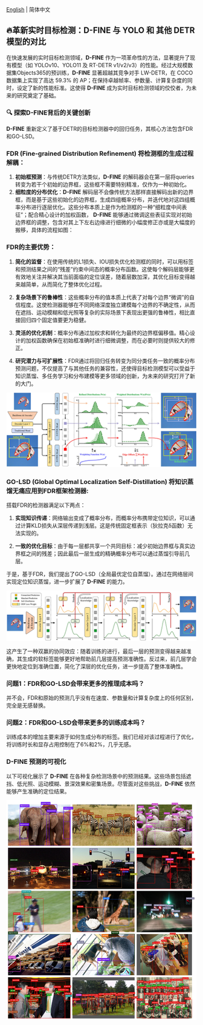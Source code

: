 [English](blog.md) | 简体中文

## 🔥革新实时目标检测：D-FINE 与 YOLO 和 其他 DETR 模型的对比

在快速发展的实时目标检测领域，**D-FINE** 作为一项革命性的方法，显著提升了现有模型（如 YOLOv10、YOLO11 及 RT-DETR v1/v2/v3）的性能。经过大规模数据集Objects365的预训练，**D-FINE** 显著超越其竞争对手 LW-DETR，在 COCO 数据集上实现了高达 59.3% 的 AP；在保持卓越帧率、参数量、计算复杂度的同时，设定了新的性能标准。这使得 **D-FINE** 成为实时目标检测领域的佼佼者，为未来的研究奠定了基础。

### 🔍 探索D-FINE背后的关键创新

**D-FINE** 重新定义了基于DETR的目标检测器中的回归任务，其核心方法包含FDR和GO-LSD。

### FDR (Fine-grained Distribution Refinement) 将检测框的生成过程解耦：


1. **初始框预测**：与传统DETR方法类似，**D-FINE** 的解码器会在第一层将queries转变为若干个初始的边界框，这些框不需要特别精准，仅作为一种初始化。
2. **细粒度的分布优化**：**D-FINE** 解码层不会像传统方法那样直接解码出新的边界框，而是基于这些初始化的边界框，生成四组概率分布，并迭代地对这四组概率分布进行逐层优化。这些分布本质上是作为检测框的一种“细粒度中间表征”；配合精心设计的加权函数， **D-FINE** 能够通过微调这些表征实现对初始边界框的调整，包含对其上下左右边缘进行细微的小幅度修正亦或是大幅度的搬移，具体的流程如图：

### FDR的主要优势：
1. **简化的监督**：在使用传统的L1损失、IOU损失优化检测框的同时，可以用标签和预测结果之间的“残差”约束中间态的概率分布函数。这使每个解码层能够更有效地关注并解决其当前面临的定位误差，随着层数加深，其优化目标变得越来越简单，从而简化了整体优化过程。

2. **复杂场景下的鲁棒性**：这些概率分布的值本质上代表了对每个边界“微调”的自信程度。这使检测器能够在不同网络深度独立建模每个边界的不确定性，从而在遮挡、运动模糊和低光照等复杂的实际场景下表现出更强的鲁棒性，相比直接回归四个固定值要更为稳健。

4. **灵活的优化机制**：概率分布通过加权求和转化为最终的边界框偏移值。精心设计的加权函数确保在初始框准确时进行细微调整，而在必要时则提供较大的修正。

6. **研究潜力与可扩展性**：FDR通过将回归任务转变为同分类任务一致的概率分布预测问题，不仅提高了与其他任务的兼容性，还使得目标检测模型可以受益于知识蒸馏、多任务学习和分布建模等更多领域的创新，为未来的研究打开了新的大门。



<p align="center">
    <img src="https://raw.githubusercontent.com/Peterande/storage/master/figs/fdr-1.jpg" alt="精细分布优化过程" width="666">
</p>

### GO-LSD (Global Optimal Localization Self-Distillation) 将知识蒸馏无痛应用到FDR框架检测器:

搭载FDR的检测器满足以下两点：

1. **实现知识传递**：网络输出变成了概率分布，而概率分布携带定位知识，可以通过计算KLD损失从深层传递到浅层。这是传统固定框表示（狄拉克δ函数）无法实现的。
   
3. **一致的优化目标**：由于每一层都共享一个共同目标：减少初始边界框与真实边界框之间的残差；因此最后一层生成的精确概率分布可以通过蒸馏引导前几层。

于是，基于FDR，我们提出了GO-LSD（全局最优定位自蒸馏）。通过在网络层间实现定位知识蒸馏，进一步扩展了 **D-FINE** 的能力。

<p align="center">
    <img src="https://raw.githubusercontent.com/Peterande/storage/master/figs/go_lsd-1.jpg" alt="GO-LSD过程" width="666">
</p>

这产生了一种双赢的协同效应：随着训练的进行，最后一层的预测变得越来越准确，其生成的软标签能够更好地帮助前几层提高预测准确性。反过来，前几层学会更快地定位到准确位置，简化了深层的优化任务，进一步提高了整体准确性。

### 问题1：FDR和GO-LSD会带来更多的推理成本吗？
并不会，FDR和原始的预测几乎没有在速度、参数量和计算复杂度上的任何区别，完全是无感替换。

### 问题2：FDR和GO-LSD会带来更多的训练成本吗？
训练成本的增加主要来源于如何生成分布的标签。我们已经对该过程进行了优化，将训练时长和显存占用控制在了6%和2%，几乎无感。

### D-FINE 预测的可视化

以下可视化展示了 **D-FINE** 在各种复杂检测场景中的预测结果。这些场景包括遮挡、低光照、运动模糊、景深效果和密集场景。尽管面对这些挑战，**D-FINE** 依然能够产生准确的定位结果。


<p align="center">
    <img src="https://raw.githubusercontent.com/Peterande/storage/master/figs/hard_case-1.jpg" alt="D-FINE在复杂场景中的预测" width="666">
</p>

